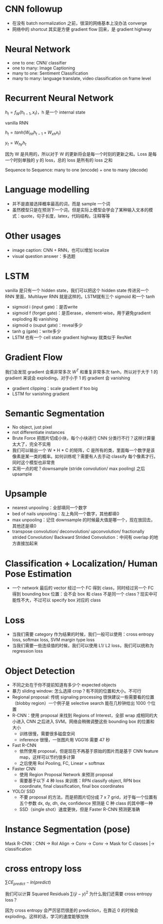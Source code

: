 # CNN followup

- 在没有 batch normalization 之前，很深的网络基本上没办法 converge
- 网络中的 shortcut 其实是方便 gradient flow 回来，是 gradient highway

# Neural Network

- one to one: CNN/ classifier
- one to many: Image Captioning
- many to one: Sentiment Classification
- many to many: language translate, video classification on frame level

# Recurrent Neural Network

$h_t = f_W(h_{t-1}, x_t)$，h 是一个 internal state

vanilla RNN

$h_t = tanh(W_{hh}h_{t-1} + W_{xh}x_t)$

$y_t = W_{hy}h_t$

因为 W 是共用的，所以对于 W 的更新将会是每一个时刻的更新之和。Loss 是每一个时刻单独的 y 的 loss，总的 loss 是所有的 loss 之和

Sequence to Sequence: many to one (encode) + one to many (decode)

# Language modelling

- 并不是直接选择概率最高的词，而是 sample 一个词
- 虽然模型只是在预测下一个词，但是实际上模型会学会了某种输入文本的模式：quote，句子长度，latex，代码结构，注释等等

# Other usages

- image caption: CNN + RNN，也可以增加 localize
- visual question answer：多选题

# LSTM

vanilla 是只有一个 hidden state，我们可以把这个 hidden state 传进另一个 RNN 里面，Multilayer RNN 就是这样的。LSTM就有三个 sigmoid 和一个 tanh

- sigmoid i (input gate)：是否write
- sigmoid f (forget gate)：是否erase，element-wise，用于避免gradient exploding 和 vanishing
- sigmoid o (ouput gate)：reveal多少
- tanh g (gate)：write多少
- LSTM 也有一个 cell state gradient highway 就类似于 ResNet

# Gradient Flow

我们会发现 gradient 会乘非常多次 $W^T$ 和重复非常多次 tanh，所以对于大于 1 的 gradient 来说会 exploding，对于小于 1 的 gradient 会 vanishing

- gradient clipping：scale gradient if too big
- LSTM for vanishing gradient

# Semantic Segmentation

- No object, just pixel
- not differentiate instances
- Brute Force 把图片切成小块，每个小块进行 CNN 分类行不行？这样计算量太大了，完全不实用
- 我们可以输出一个 W * H * C 的矩阵，C 是所有的类，里面每一个数字是该像素是某一类的概率。如何训练呢？需要有人去手动 classify 每个像素才行。同时这个模型也非常贵
- 实用一点的呢？downsample (stride convolution/ max pooling) 之后 upsample 

# Upsample

- nearest unpooling：全部填同一个数字
- bed of nails unpooling：左上角同一个数字，其他都填0
- max unpooling：记住 downsample 的时候最大值是哪一个，现在放回去，其他还是填0
- transpose convolution/ deconvolution/ upconvolution/ fractionally strided Convolution/ Backward Strided Convolution：中间有 overlap 的地方直接加起来

# Classification + Localization/ Human Pose Estimation

- 一个 network 最后的 vector 经过一个 FC 得到 class，同时经过另一个 FC 得到 bounding box 位置：会不会 box 和 class 不是同一个 class？现实中可能性不大，不过可以 specify box 对应的 class

# Loss

- 当我们需要 category 作为结果的时候，我们一般可以使用：cross entropy loss, softmax loss, SVM margin type loss
- 当我们需要一些连续值的时候，我们可以使用 L1/ L2 loss，我们可以统称为 regression loss

# Object Detection

- 不同之处在于你不提前知道有多少个 expected objects
- 暴力 sliding window: 怎么选择 crop？有不同的位置和大小。不可行
- Regional proposal: 传统 signaling processing 很快建议一些需要看的位置（blobby region）一个例子是 selective search 能在几秒钟给出 1000 个位置
- R-CNN：使用 proposal 来找到 Regions of Interest，全部 wrap 成相同的大小进入 CNN 之后进入 SVM。网络会稍微调整这些 bounding box 的位置和大小
  - 训练很慢，需要很多磁盘空间
  - inference 很慢，一张图片用 VGG16 需要 47 秒
- Fast R-CNN
  - 依然使用 proposal，但是现在不再基于原始的图片而是基于 CNN feature map，这样可以节约很多计算
  - 之后使用 RoI Pooling, FC, Linear + softmax
- Faster CNN
  - 使用 Region Proposal Network 来预测 proposal
  - 需要基于以下 4 种 loss 来训练：RPN classify object, RPN box coordinate, final classification, final box coordinates
- YOLO/ SSD
  - 不要 proposal 的方法，而是把图片切分成 7 x 7 grid，对于每一个位置有五个参数 dx, dy, dh, dw, confidence 预测是 C 种 class 的其中哪一种
  - SSD（single shot）速度更快，但是 Faster R-CNN 预测更准确

# Instance Segmentation (pose)

Mask R-CNN：CNN -> RoI Align -> Conv -> Conv -> Mask for C classes
                            |-> classification

# cross entropy loss

$\sum CE_{predict}-ln(predict)$

我们可以计算 Squared Residuals $\sum (\hat{y} - y)^2$ 为什么我们还需要 cross entropy loss？

因为 cross entropy 会严厉惩罚很差的 prediction，在靠近 0 的时候会 exploding。这样的话，学习的速度能够加快